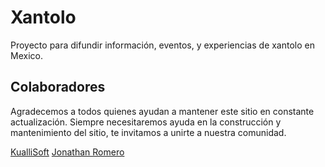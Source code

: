 # Xantolo
Proyecto para difundir información, eventos, y experiencias de xantolo en Mexico.  

## Colaboradores
Agradecemos a todos quienes ayudan a mantener este sitio en constante actualización. Siempre necesitaremos ayuda en la construcción y mantenimiento del sitio, te invitamos a unirte a nuestra comunidad. 

[KualliSoft](http://facebook.com/KualliSoft)
[Jonathan Romero](http://jonathanromero.com.mx)